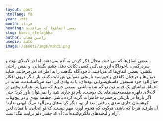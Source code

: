 ```yaml
---
layout: post
htmllang: fa
year: ۱۳۹۶
month: خرداد
heading: بعضی اتفاق‌ها که می‌افتند
slug: baezi_etefaghha
author: رامین مجاب
usediv: auto
image: /assets/imgs/mahdi.png
---
```


بعضی اتفاق‌ها که می‌افتند، مجال فکر کردن به آدم نمی‌دهند، اما در لابه‌لای بهت و سردرگمی، ناخودآگاه آرزو می‌کنی کسی تکانت دهد، چشم بگشایی، و نفس راحتی بکشی. بعضی اتفاق‌ها که می‌افتند، ناخودآگاه نگاهت را به اطراف می‌چرخانند، شاید دیوارها و درختان کاغذی و خورشید نارنجی مقوایی‌اش ثابت کنند، بار دیگر درون افکار خیال‌آلود خود مشغول داستان‌سرایی بوده‌ای؛ یا به وادی این امید می‌کشانندت، شاید در اعماق تماشای یک فیلم تودرتو گم شده باشی. بعضی خبرها که می‌آیند، همانند وقتی در لابه‌لای دلهره مقدمه‌چینی‌های یک دوست، نام تو جاری شد، را نمی‌توان باور کرد؛ حتی اگر بارها در تاریکی پرحسرت خاطرات گریه کرده باشی. چشمه بودی و در پیچ‌وتاب کوهستان جاری شدی و رفتی؛ بعد از تو، دیگر کرانه‌های رمزآلود مرگ ابهتی ندارد؛ آن‌طرف، هرجا که باشد، هرگونه که هجوم آورد، مهم نیست، که تو آنجایی، با همان لحن آرام و لبخندهای دلگرم‌کننده‌ات؛ آه که چقدر دلم برایت تنگ است. 